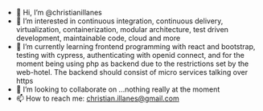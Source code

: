 - 👋 Hi, I’m @christianillanes
- 👀 I’m interested in continuous integration, continuous delivery, virtualization, containerization, modular architecture, test driven development, maintainable code, cloud and more
- 🌱 I’m currently learning frontend programming with react and bootstrap, testing with cypress, authenticating with openid connect, and for the moment being using php as backend due to the restrictions set by the web-hotel. The backend should consist of micro services talking over https
- 💞️ I’m looking to collaborate on ...nothing really at the moment
- 📫 How to reach me: christian.illanes@gmail.com

<!---
christianillanes/christianillanes is a ✨ special ✨ repository because its `README.md` (this file) appears on your GitHub profile.
You can click the Preview link to take a look at your changes.
--->
